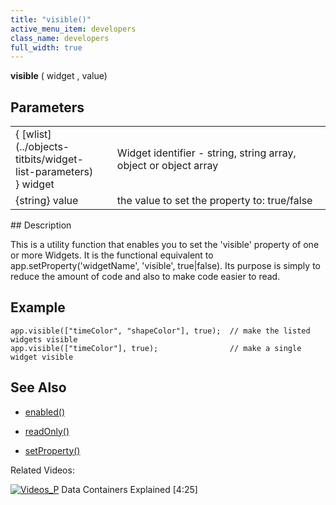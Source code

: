 ```yaml
---
title: "visible()"
active_menu_item: developers
class_name: developers
full_width: true
---
```



**visible** ( widget , value)

## Parameters

<table>
<tr>
<td width="166">
{ [wlist](../objects-titbits/widget-list-parameters) } widget

</td>
<td width="1">
</td>
<td width="740">
Widget identifier - string, string array, object or object array

</td>
</tr>
<tr>
<td width="166">
{string} value

</td>
<td width="1">
</td>
<td width="740">
the value to set the property to: true/false

</td>
</tr>
</table>
## Description

This is a utility function that enables you to set the 'visible' property of one or more Widgets. It is the functional equivalent to app.setProperty('widgetName', 'visible', true|false). Its purpose is simply to reduce the amount of code and also to make code easier to read.

## Example

    app.visible(["timeColor", "shapeColor"], true);  // make the listed widgets visible
    app.visible(["timeColor"], true);                // make a single widget visible
        
   

## See Also

 - [enabled()](enabled)

 - [readOnly()](readonly)

 - [setProperty()](../widget-functions/setproperty)

Related Videos:

[![Videos\_P](/img/docs/videos_p.png)](http://www.youtube.com/v/TrfVkAavkOQ?autoplay=1&hd=1&fs=1&showsearch=0&rel=0&) Data Containers Explained [4:25]

